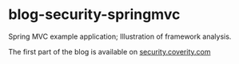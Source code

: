 blog-security-springmvc
=======================

Spring MVC example application; Illustration of framework analysis.

The first part of the blog is available on [security.coverity.com](http://security.coverity.com/blog/2014/May/handling-web-frameworks-a-case-of-spring-mvc-part-1.html)
